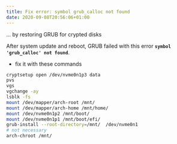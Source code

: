```yaml
---
title: Fix error: symbol grub_calloc not found
date: 2020-09-08T20:56:06+01:00
---
```

... by restoring GRUB for crypted disks

After system update and reboot, GRUB failed with this error **`symbol 'grub_calloc' not found`**.

* fix it with these commands

```bash
cryptsetup open /dev/nvme0n1p3 data
pvs
vgs
vgchange -ay
lsblk -fs
mount /dev/mapper/arch-root /mnt/
mount /dev/mapper/arch-home /mnt/home/
mount /dev/nvme0n1p2 /mnt/boot/
mount /dev/nvme0n1p1 /mnt/boot/efi/
grub-install --root-directory=/mnt/  /dev/nvme0n1
# not necessary
arch-chroot /mnt/
```
